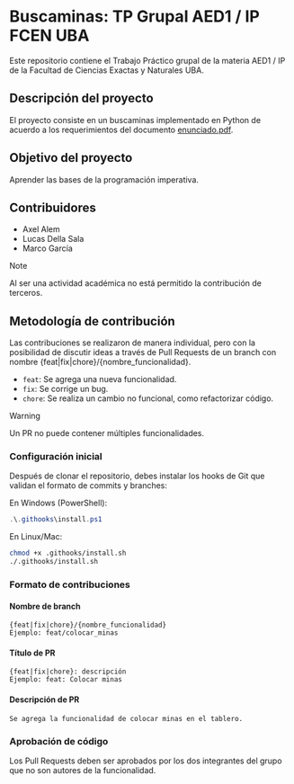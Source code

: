 # Buscaminas: TP Grupal AED1 / IP FCEN UBA

Este repositorio contiene el Trabajo Práctico grupal de la materia AED1 / IP de la Facultad de Ciencias Exactas y Naturales UBA.

## Descripción del proyecto

El proyecto consiste en un buscaminas implementado en Python de acuerdo a los requerimientos del documento [enunciado.pdf](enunciado.pdf).

## Objetivo del proyecto

Aprender las bases de la programación imperativa.

## Contribuidores

- Axel Alem
- Lucas Della Sala
- Marco García

> [!NOTE]  
> Al ser una actividad académica no está permitido la contribución de terceros.

## Metodología de contribución

Las contribuciones se realizaron de manera individual, pero con la posibilidad de discutir ideas a través de Pull Requests de un branch con nombre {feat|fix|chore}/{nombre_funcionalidad}.

- `feat`: Se agrega una nueva funcionalidad.
- `fix`: Se corrige un bug.
- `chore`: Se realiza un cambio no funcional, como refactorizar código.

> [!WARNING]  
> Un PR no puede contener múltiples funcionalidades.

### Configuración inicial

Después de clonar el repositorio, debes instalar los hooks de Git que validan el formato de commits y branches:

En Windows (PowerShell):
```powershell
.\.githooks\install.ps1
```

En Linux/Mac:
```bash
chmod +x .githooks/install.sh
./.githooks/install.sh
```

### Formato de contribuciones

#### Nombre de branch
```
{feat|fix|chore}/{nombre_funcionalidad}
Ejemplo: feat/colocar_minas
```

#### Título de PR
```
{feat|fix|chore}: descripción
Ejemplo: feat: Colocar minas
```

#### Descripción de PR
```
Se agrega la funcionalidad de colocar minas en el tablero.
```

### Aprobación de código

Los Pull Requests deben ser aprobados por los dos integrantes del grupo que no son autores de la funcionalidad.
